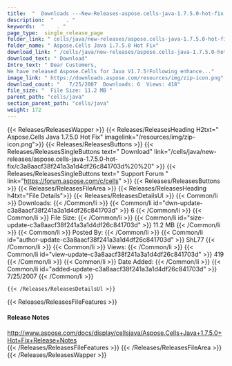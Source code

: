 ```yaml
---
title:  "  Downloads ---New-Releases-aspose.cells-java-1.7.5.0-hot-fix . " 
description:  "    . " 
keywords:  "    . " 
page_type:  single_release_page
folder_link: " cells/java/new-releases/aspose.cells-java-1.7.5.0-hot-fix/"
folder_name: " Aspose.Cells Java 1.7.5.0 Hot Fix"
download_link: " /cells/java/new-releases/aspose.cells-java-1.7.5.0-hot-fix/c3a8aacf38f241a3a1d4df26c841703d"
download_text: " Download"
Intro_text: " Dear Customers,
We have released Aspose.Cells for Java V1.7.5!Following enhance..."
image_link: " https://downloads.aspose.com/resources/img/zip-icon.png"
download_count: "   7/25/2007  Downloads: 6  Views: 418"
file_size: "  File Size: 11.2 MB "
parent_path: "cells/java"
section_parent_path: "cells/java"
weight: 172 
---
```


{{< Releases/ReleasesWapper >}}
  {{< Releases/ReleasesHeading H2txt=" Aspose.Cells Java 1.7.5.0 Hot Fix" imagelink="/resources/img/zip-icon.png">}}
  {{< Releases/ReleasesButtons >}}
    {{< Releases/ReleasesSingleButtons text=" Download" link="/cells/java/new-releases/aspose.cells-java-1.7.5.0-hot-fix/c3a8aacf38f241a3a1d4df26c841703d%20%20" >}}
    {{< Releases/ReleasesSingleButtons text=" Support Forum " link="https://forum.aspose.com/c/cells" >}}
  {{< Releases/ReleasesButtons >}}
  {{< Releases/ReleasesFileArea >}}
    {{< Releases/ReleasesHeading h4txt="File Details">}}
    {{< Releases/ReleasesDetailsUl >}}
            {{< Common/li  >}} Downloads: {{< /Common/li >}} 
      {{< Common/li id="dwn-update-c3a8aacf38f241a3a1d4df26c841703d" >}} 6 {{< /Common/li >}} 
      {{< Common/li  >}} File Size: {{< /Common/li >}} 
      {{< Common/li id="size-update-c3a8aacf38f241a3a1d4df26c841703d" >}} 11.2 MB {{< /Common/li >}} 
      {{< Common/li  >}} Posted By: {{< /Common/li >}} 
      {{< Common/li id="author-update-c3a8aacf38f241a3a1d4df26c841703d" >}} ShL77 {{< /Common/li >}} 
      {{< Common/li  >}} Views: {{< /Common/li >}} 
      {{< Common/li id="view-update-c3a8aacf38f241a3a1d4df26c841703d" >}} 419 {{< /Common/li >}} 
      {{< Common/li  >}} Date Added: {{< /Common/li >}} 
      {{< Common/li id="added-update-c3a8aacf38f241a3a1d4df26c841703d" >}} 7/25/2007 {{< /Common/li >}} 

    {{< /Releases/ReleasesDetailsUl >}}

  {{< Releases/ReleasesFileFeatures >}}
      <h4>Release Notes</h4><div><a href="http://www.aspose.com/docs/display/cellsjava/Aspose.Cells+Java+1.7.5.0+Hot+Fix+Release+Notes">http://www.aspose.com/docs/display/cellsjava/Aspose.Cells+Java+1.7.5.0+Hot+Fix+Release+Notes</a></div>
  {{< /Releases/ReleasesFileFeatures >}}
 {{< /Releases/ReleasesFileArea >}}
{{< /Releases/ReleasesWapper >}}


